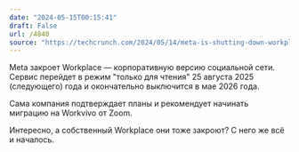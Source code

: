 ```yaml
---
date: "2024-05-15T00:15:41"
draft: False
url: /4840
source: "https://techcrunch.com/2024/05/14/meta-is-shutting-down-workplace-its-enterprise-communications-business/"
---
```


Meta закроет Workplace — корпоративную версию социальной сети. Сервис перейдет в режим "только для чтения" 25 августа 2025 (следующего) года и окончательно выключится в мае 2026 года. 

Сама компания подтверждает планы и рекомендует начинать миграцию на Workvivo от Zoom. 

Интересно, а собственный Workplace они тоже закроют? С него же всё и началось.
